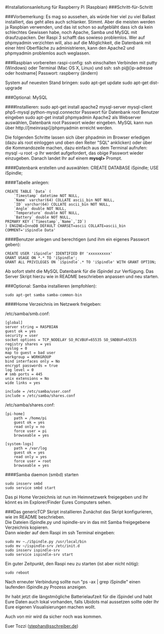 #Installationsanleitung für Raspberry Pi (Raspbian)
###Schritt-für-Schritt

###Vorbemerkung:
Es mag so aussehen, als würde hier viel zu viel Ballast installiert, das geht alles auch schlanker.
Stimmt.
Aber die meisten werden ja Raspbian verwenden, und das ist schon so aufgebläht dass ich da kein schlechtes Gewissen habe, noch Apache, Samba und MySQL mit draufzupacken.
Der Raspi 3 schafft das sowieso problemlos.
Wer auf phpmyadmin verzichten will, also auf die Möglichkeit, die Datenbank mit einer html Oberfläche zu administrieren, kann den Apache2 und phpmyadmin problemlos auch weglassen.

###Raspbian vorbereiten
raspi-config: ssh einschalten
Verbinden mit putty (Windows) oder Terminal (Mac OS X, Linux) und ssh:
	ssh pi@[ip-adresse oder hostname] 
	Passwort: raspberry (ändern)

System auf neuesten Stand bringen:
	sudo apt-get update
	sudo apt-get dist-upgrade

###Optional: MySQL

####Installieren:
	sudo apt-get install apache2 mysql-server mysql-client php5-mysql python-mysql.connector
Passwort für Datenbank root Benutzer eingeben
	sudo apt-get install phpmyadmin
Apache2 als Webserver auswählen, Datenbank root Passwort wieder eingeben.
MySQL kann nun über http://[meinraspi]/phpmyadmin erreicht werden.

Die folgenden Schritte lassen sich über phpadmin im Browser erledigen (dazu als root einloggen und oben den Reiter "SQL" anklicken) oder über die Kommandozeile machen, dazu einfach aus dem Terminal aufrufen:
	mysql -u root -p
Ihr werdet aufgefordert, das obige Passwort wieder einzugeben.
Danach landet Ihr auf einem **mysql>** Prompt.

####Datenbank erstellen und auswählen:
	CREATE DATABASE iSpindle;
	USE iSpindle;

####Tabelle anlegen:

	CREATE TABLE `Data` (
 		`Timestamp` datetime NOT NULL,
 		`Name` varchar(64) COLLATE ascii_bin NOT NULL,
 		`ID` varchar(64) COLLATE ascii_bin NOT NULL,
 		`Angle` double NOT NULL,
 		`Temperature` double NOT NULL,
 		`Battery` double NOT NULL,
 	PRIMARY KEY (`Timestamp`,`Name`,`ID`)
	) ENGINE=InnoDB DEFAULT CHARSET=ascii COLLATE=ascii_bin COMMENT='iSpindle Data'


####Benutzer anlegen und berechtigen (und ihm ein eigenes Passwort geben):

	CREATE USER 'iSpindle' IDENTIFIED BY 'xxxxxxxxxx'
	GRANT USAGE ON *.* TO 'iSpindle';
	GRANT ALL PRIVILEGES ON `iSpindle`.* TO 'iSpindle' WITH GRANT OPTION;

Ab sofort steht die MySQL Datenbank für die iSpindel zur Verfügung.
Das Server Skript hierzu wie in README beschrieben anpassen und neu starten.


###Optional: Samba installieren (empfohlen):

	sudo apt-get samba samba-common-bin

####Home Verzeichnis im Netzwerk freigeben:

/etc/samba/smb.conf:

	[global]
 	server string = RASPBIAN
 	guest ok = yes
 	security = user
 	socket options = TCP_NODELAY SO_RCVBUF=65535 SO_SNDBUF=65535
 	registry shares = yes
 	syslog = 0
 	map to guest = bad user
 	workgroup = WORKGROUP
 	bind interfaces only = No
 	encrypt passwords = true
 	log level = 0
	# smb ports = 445
 	unix extensions = No
 	wide links = yes

 	include = /etc/samba/user.conf
 	include = /etc/samba/shares.conf


/etc/samba/shares.conf:

	[pi-home]
    	path = /home/pi
    	guest ok = yes
    	read only = no
    	force user = pi
    	browseable = yes

	[system-logs]
    	path = /var/log
    	guest ok = yes
    	read only = yes
    	force user = root
    	browseable = yes

####Samba daemon (smbd) starten

	sudo insserv smbd
	sudo service smbd start

Das pi Home Verzeichnis ist nun im Heimnetzwerk freigegeben und Ihr könnt es im Explorer/Finder Eures Computers sehen.

###Das genericTCP Skript installieren
Zunächst das Skript konfigurieren, wie im README beschrieben.    
Die Dateien iSpindle.py und ispindle-srv in das mit Samba freigegebene Verzeichnis kopieren.    
Dann wieder auf dem Raspi im ssh Terminal eingeben:

	sudo mv ~./iSpindle.py /usr/local/bin
	sudo mv ~/ispindle-srv /etc/init.d
	sudo insserv ispindle-srv
	sudo service ispindle-srv start

Ein guter Zeitpunkt, den Raspi neu zu starten (ist aber nicht nötig):

	sudo reboot

Nach erneuter Verbindung sollte nun "ps -ax | grep iSpindle" einen laufenden iSpindle.py Prozess anzeigen.

Ihr habt jetzt die längstmögliche Batterielaufzeit für die iSpindel und habt Eure Daten auch lokal vorhanden, falls Ubidots mal aussetzen sollte oder Ihr Eure eigenen Visualisierungen machen wollt.

Auch von mir wird da sicher noch was kommen.

Euer Tozzi (stephan@sschreiber.de)



